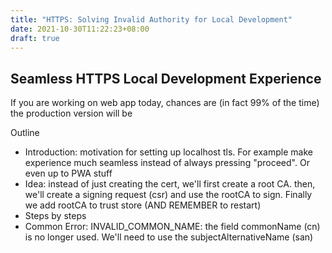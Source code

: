 ```yaml
---
title: "HTTPS: Solving Invalid Authority for Local Development"
date: 2021-10-30T11:22:23+08:00
draft: true
---
```

## Seamless HTTPS Local Development Experience
If you are working on web app today, chances are (in fact 99% of the time) the production version will be 


Outline
- Introduction: motivation for setting up localhost tls. For example make experience much seamless instead of always pressing "proceed". Or even up to PWA stuff
- Idea: instead of just creating the cert, we'll first create a root CA. then, we'll create a signing request (csr) and use the rootCA to sign. Finally we add rootCA to trust store (AND REMEMBER to restart)
- Steps by steps
- Common Error: INVALID_COMMON_NAME: the field commonName (cn) is no longer used. We'll need to use the subjectAlternativeName (san)